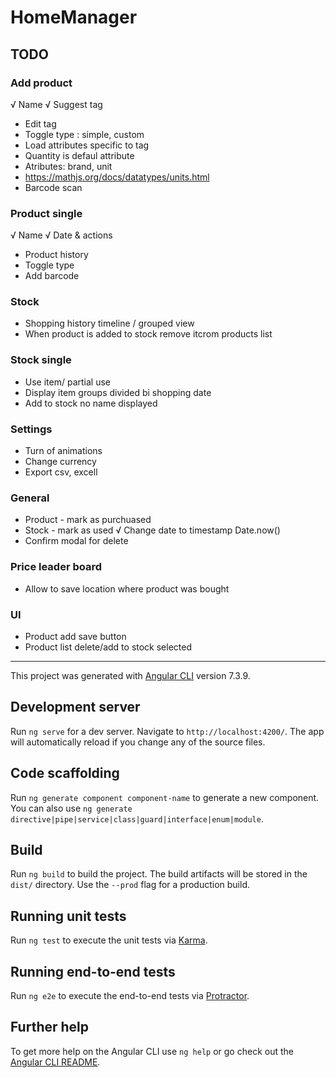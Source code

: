 # HomeManager

## TODO

### Add product

√ Name
√ Suggest tag

- Edit tag
- Toggle type : simple, custom
- Load attributes specific to tag
- Quantity is defaul attribute
- Atributes: brand, unit
- https://mathjs.org/docs/datatypes/units.html
- Barcode scan

### Product single

√ Name
√ Date & actions

- Product history
- Toggle type
- Add barcode

### Stock

- Shopping history timeline / grouped view
- When product is added to stock remove itcrom products list

### Stock single

- Use item/ partial use
- Display item groups divided bi shopping date
- Add to stock no name displayed

### Settings

- Turn of animations
- Change currency
- Export csv, excell

### General

- Product - mark as purchuased
- Stock - mark as used
  √ Change date to timestamp Date.now()
- Confirm modal for delete

### Price leader board

- Allow to save location where product was bought

### UI

- Product add save button
- Product list delete/add to stock selected

---

This project was generated with [Angular CLI](https://github.com/angular/angular-cli) version 7.3.9.

## Development server

Run `ng serve` for a dev server. Navigate to `http://localhost:4200/`. The app will automatically reload if you change any of the source files.

## Code scaffolding

Run `ng generate component component-name` to generate a new component. You can also use `ng generate directive|pipe|service|class|guard|interface|enum|module`.

## Build

Run `ng build` to build the project. The build artifacts will be stored in the `dist/` directory. Use the `--prod` flag for a production build.

## Running unit tests

Run `ng test` to execute the unit tests via [Karma](https://karma-runner.github.io).

## Running end-to-end tests

Run `ng e2e` to execute the end-to-end tests via [Protractor](http://www.protractortest.org/).

## Further help

To get more help on the Angular CLI use `ng help` or go check out the [Angular CLI README](https://github.com/angular/angular-cli/blob/master/README.md).
